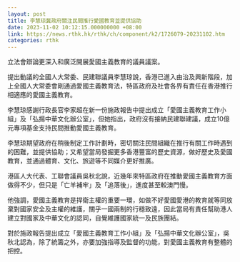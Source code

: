 ```yaml
---
layout: post
title: 李慧琼冀政府關注民間推行愛國教育並提供協助
date: 2023-11-02 10:12:15.000000000 +08:00
link: https://news.rthk.hk/rthk/ch/component/k2/1726079-20231102.htm
categories: rthk
---
```


立法會辯論更深入和廣泛開展愛國主義教育的議員議案。

提出動議的全國人大常委、民建聯議員李慧琼說，香港已進入由治及興新階段，加上全國人大常委會剛通過愛國主義教育法，特區政府及社會各界有責任在香港推行相適應的愛國主義教育。

李慧琼感謝行政長官李家超在新一份施政報告中提出成立「愛國主義教育工作小組」及「弘揚中華文化辦公室」，但她指出，政府沒有接納民建聯建議，成立10億元專項基金支持民間推動愛國主義教育。

李慧琼期望政府在稍後制定工作計劃時，密切關注民間組織在推行有關工作時遇到的困難，並提供協助；又希望當局發掘更多香港豐富的歷史資源，做好歷史及愛國教育，並通過體育、文化、旅遊等不同媒介更好推廣。

港區人大代表、工聯會議員吳秋北說，近幾年來特區政府在推動愛國主義教育方面做得不少，但只是「亡羊補牢」及「追落後」，進度甚至較澳門慢。

他強調，愛國主義教育是捍衛主權的重要一環，如做不好愛國愛港的教育就等同放棄對國家安全及主權的維護，關乎一國兩制的行穩致遠，因此當局有責任幫助港人建立對國家及中華文化的認同，自覺維護國家統一及民族團結。

對於施政報告提出成立「愛國主義教育工作小組」及「弘揚中華文化辦公室」，吳秋北認為，除了統籌之外，亦要加強指導及監督的功能，對愛國主義教育有整體的把控。
